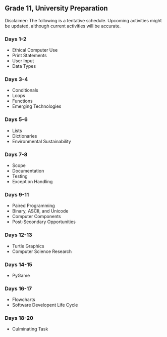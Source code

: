 ## Grade 11, University Preparation

Disclaimer: The following is a tentative schedule. Upcoming activities might be updated, although current activities will be accurate.

### Days 1-2

* Ethical Computer Use
* Print Statements
* User Input
* Data Types

### Days 3-4

* Conditionals
* Loops
* Functions
* Emerging Technologies

### Days 5-6

* Lists
* Dictionaries
* Environmental Sustainability

### Days 7-8

* Scope
* Documentation
* Testing
* Exception Handling

### Days 9-11

* Paired Programming
* Binary, ASCII, and Unicode
* Computer Components
* Post-Secondary Opportunities

### Days 12-13

* Turtle Graphics
* Computer Science Research

### Days 14-15

* PyGame

### Days 16-17

* Flowcharts
* Software Developent Life Cycle

### Days 18-20

* Culminating Task

